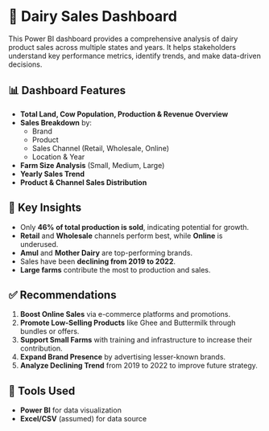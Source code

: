 # 🧀 Dairy Sales Dashboard

This Power BI dashboard provides a comprehensive analysis of dairy product sales across multiple states and years. 
It helps stakeholders understand key performance metrics, identify trends, and make data-driven decisions.



## 📊 Dashboard Features

- **Total Land, Cow Population, Production & Revenue Overview**
- **Sales Breakdown** by:
  - Brand
  - Product
  - Sales Channel (Retail, Wholesale, Online)
  - Location & Year
- **Farm Size Analysis** (Small, Medium, Large)
- **Yearly Sales Trend**
- **Product & Channel Sales Distribution**



## 📌 Key Insights

- Only **46% of total production is sold**, indicating potential for growth.
- **Retail** and **Wholesale** channels perform best, while **Online** is underused.
- **Amul** and **Mother Dairy** are top-performing brands.
- Sales have been **declining from 2019 to 2022**.
- **Large farms** contribute the most to production and sales.



## ✅ Recommendations

1. **Boost Online Sales** via e-commerce platforms and promotions.
2. **Promote Low-Selling Products** like Ghee and Buttermilk through bundles or offers.
3. **Support Small Farms** with training and infrastructure to increase their contribution.
4. **Expand Brand Presence** by advertising lesser-known brands.
5. **Analyze Declining Trend** from 2019 to 2022 to improve future strategy.



## 🚀 Tools Used

- **Power BI** for data visualization
- **Excel/CSV** (assumed) for data source




